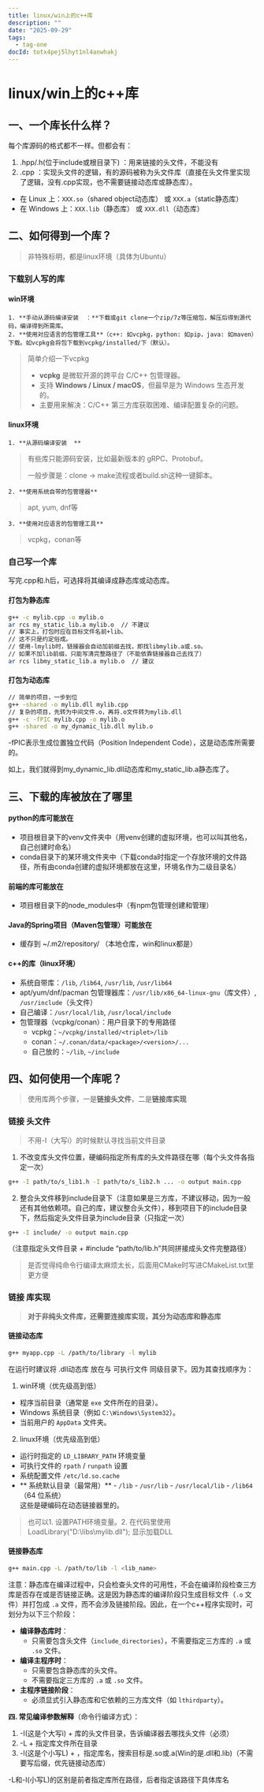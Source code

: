 ```yaml
---
title: linux/win上的c++库
description: ""
date: "2025-09-29"
tags:
  - tag-one
docId: totx4pej5lhyt1nl4anwhakj
---
```


# linux/win上的c++库

## 一、一个库长什么样？

每个库源码的格式都不一样。但都会有：

1. .hpp/.h(位于include或根目录下) ：用来链接的头文件，不能没有
2. .cpp ：实现头文件的逻辑，有的源码被称为头文件库（直接在头文件里实现了逻辑，没有.cpp实现，也不需要链接动态库或静态库）。

- 在 Linux 上：`XXX.so`（shared object动态库） 或 `XXX.a`（static静态库）
- 在 Windows 上：`XXX.lib`（静态库） 或 `XXX.dll`（动态库）

## 二、如何得到一个库？

> 非特殊标明，都是linux环境（具体为Ubuntu）

### 下载别人写的库

#### win环境

    1. **手动从源码编译安装  ：**下载或git clone一个zip/7z等压缩包，解压后得到源代码，编译得到所需库。
    2. **使用对应语言的包管理工具**（c++: 如vcpkg，python: 如pip，java: 如maven）下载。如vcpkg会将包下载到vcpkg/installed/下（默认）。

> 简单介绍一下vcpkg
>
> - **vcpkg** 是微软开源的跨平台 C/C++ 包管理器。
> - 支持 **Windows / Linux / macOS**，但最早是为 Windows 生态开发的。
> - 主要用来解决：C/C++ 第三方库获取困难、编译配置复杂的问题。

#### linux环境

    1. **从源码编译安装  **

> 有些库只能源码安装，比如最新版本的 gRPC、Protobuf。
>
> 一般步骤是：clone -> make流程或者build.sh这种一键脚本。

    2. **使用系统自带的包管理器**

> apt, yum, dnf等

    3. **使用对应语言的包管理工具**

> vcpkg，conan等

### 自己写一个库

写完.cpp和.h后，可选择将其编译成静态库或动态库。

#### 打包为静态库

```bash
g++ -c mylib.cpp -o mylib.o
ar rcs my_static_lib.a mylib.o  // 不建议
// 事实上，打包时应在目标文件名前+lib。
// 这不只是约定俗成。
// 使用-lmylib时，链接器会自动加前缀去找，即找libmylib.a或.so。
// 如果不加lib前缀，只能写清完整路径了（不能依靠链接器自己去找了）
ar rcs libmy_static_lib.a mylib.o  // 建议
```

#### 打包为动态库

```bash
// 简单的项目，一步到位
g++ -shared -o mylib.dll mylib.cpp
// 复杂的项目，先转为中间文件.o，再将.o文件转为mylib.dll
g++ -c -fPIC mylib.cpp -o mylib.o
g++ -shared -o my_dynamic_lib.dll mylib.o
```

-fPIC表示生成位置独立代码（Position Independent Code），这是动态库所需要的。

如上，我们就得到my_dynamic_lib.dll动态库和my_static_lib.a静态库了。

## 三、下载的库被放在了哪里

#### python的库可能放在

- 项目根目录下的venv文件夹中（用venv创建的虚拟环境，也可以叫其他名，自己创建时命名）
- conda目录下的某环境文件夹中（下载conda时指定一个存放环境的文件路径，所有由conda创建的虚拟环境都放在这里，环境名作为二级目录名）

#### 前端的库可能放在

- 项目根目录下的node_modules中（有npm包管理创建和管理）

#### Java的Spring项目（Maven包管理）可能放在

- 缓存到 ~/.m2/repository/ （本地仓库，win和linux都是）

#### c++的库（linux环境）

- 系统自带库：`/lib`, `/lib64`, `/usr/lib`, `/usr/lib64`
- apt/yum/dnf/pacman 包管理器库：`/usr/lib/x86_64-linux-gnu`（库文件）, `/usr/include`（头文件）
- 自己编译：`/usr/local/lib`, `/usr/local/include`
- 包管理器（vcpkg/conan）：用户目录下的专用路径
  - vcpkg：`~/vcpkg/installed/<triplet>/lib`
  - conan：`~/.conan/data/<package>/<version>/...`
  - 自己放的：`~/lib`, `~/include`

## 四、如何使用一个库呢？

> 使用库两个步骤，一是**链接头文件**，二是**链接库实现**

### 链接 头文件

> 不用-I（大写i）的时候默认寻找当前文件目录

1. 不改变库头文件位置，硬编码指定所有库的头文件路径在哪（每个头文件各指定一次）

```bash
g++ -I path/to/s_lib1.h -I path/to/s_lib2.h ... -o output main.cpp
```

2. 整合头文件移到include目录下（注意如果是三方库，不建议移动，因为一般还有其他依赖项。自己的库，建议整合头文件），移到项目下的include目录下，然后指定头文件目录为include目录（只指定一次）

```bash
g++ -I include/ -o output main.cpp
```

（注意指定头文件目录 + #include “path/to/lib.h”共同拼接成头文件完整路径）

> 是否觉得纯命令行编译太麻烦太长，后面用CMake时写进CMakeList.txt里更方便

### 链接 库实现

> **对于非纯头文件库，还需要连接库实现，其分为动态库和静态库**

#### 链接动态库

```bash
g++ myapp.cpp -L /path/to/library -l mylib
```

在运行时建议将 .dll动态库 放在与 可执行文件 同级目录下。因为其查找顺序为：

1. win环境（优先级高到低）

- 程序当前目录（通常是 `exe` 文件所在的目录）。
- Windows 系统目录（例如 `C:\Windows\System32`）。
- 当前用户的 `AppData` 文件夹。

2. linux环境（优先级高到低）

- 运行时指定的 `LD_LIBRARY_PATH` 环境变量
- 可执行文件的 `rpath` / `runpath` 设置
- 系统配置文件 `/etc/ld.so.cache`
- ** 系统默认目录（最常用）** - `/lib` - `/usr/lib` - `/usr/local/lib` - `/lib64`（64 位系统）  
  这些是硬编码在动态链接器里的。

> 也可以1. 设置PATH环境变量。2. 在代码里使用LoadLibrary("D:\libs\mylib.dll"); 显示加载DLL

#### 链接静态库

```bash
g++ main.cpp -L /path/to/lib -l <lib_name>
```

注意：静态库在编译过程中，只会检查头文件的可用性，不会在编译阶段检查三方库是否存在或是否链接正确。这是因为静态库的编译阶段只生成目标文件（`.o` 文件）并打包成 `.a` 文件，而不会涉及链接阶段。因此，在一个c++程序实现时，可划分为以下三个阶段：

- **编译静态库时**：
  - 只需要包含头文件（`include_directories`），不需要指定三方库的 `.a` 或 `.so` 文件。
- **编译主程序时**：
  - 只需要包含静态库的头文件。
  - 不需要指定三方库的 `.a` 或 `.so` 文件。
- **主程序链接阶段**：
  - 必须显式引入静态库和它依赖的三方库文件（如 `lthirdparty`）。

**四. 常见编译参数解释**（命令行编译方式）：

1. -I(这是个大写i) + 库的头文件目录，告诉编译器去哪找头文件（必须）
2. -L + 指定库文件所在目录
3. -l(这是个小写L) + ，指定库名，搜索目标是.so或.a(Win的是.dll和.lib)（不需要写后缀，优先链接动态库）

-L和-l(小写L)的区别是前者指定库所在路径，后者指定该路径下具体库名
